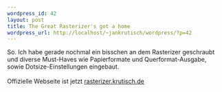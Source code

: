 ```yaml
--- 
wordpress_id: 42
layout: post
title: The Great Rasterizer's got a home
wordpress_url: http://localhost/~jankrutisch/wordpress/?p=42
---
```

So. Ich habe gerade nochmal ein bisschen an dem Rasterizer geschraubt und diverse Must-Haves wie Papierformate und Querformat-Ausgabe, sowie Dotsize-Einstellungen eingebaut.<br />
<br />
Offizielle Webseite ist jetzt <a href="http://rasterizer.krutisch.de">rasterizer.krutisch.de</a>
